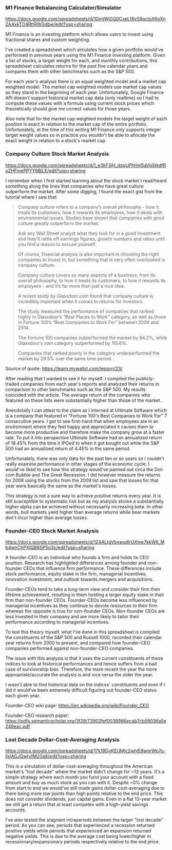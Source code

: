 ### M1 Finance Rebalancing Calculator/Simulator

https://docs.google.com/spreadsheets/d/1GmjWjGQ0CxeLf6v59pctsX6gXn2AAxkTO4RttRWGdbw/edit?usp=sharing

M1 Finance is an investing platform which allows users to invest using fractional shares and custom weighting.

I've created a spreadsheet which simulates how a given portfolio would've performed in previous years using the M1 Finance investing platform. Given a list of stocks, a target weight for each, and monthly contributions, this spreadsheet calculates returns for the past five calendar years and compares them with other benchmarks such as the S&P 500.

For each year's analysis there is an equal weighted model and a market cap weighted model. The market cap weighted models use market cap values as they stand in the beginning of each year. Unfortunately, Google Finance API doesn't support historical market cap data (only realtime) so I had to compute these values with a formula using current stock prices which theoretically should give me correct values for those years.

Also note that for the market cap weighted models the target weight of each position is exact in relation to the market cap of the entire portfolio. Unfortunately, at the time of this writing M1 Finance only supports integer target weight values so in practice you wouldn't be able to allocate the exact weight in relation to a stock's market cap.


### Company Culture Stock Market Analysis

https://docs.google.com/spreadsheets/d/1_e3kF3jH_dzpUPhHnl5aVgStkdfRoZHFmePPYY6BjLE/edit?usp=sharing

I remember when I first started learning about the stock market I read/heard something along the lines that companies who have great culture outperform the market. After some digging, I found the exact gist from the tutorial where I saw that:

>Company culture refers to a company’s overall philosophy - how it treats its customers, how it rewards its employees, how it deals with environmental issues. Studies have shown that companies with good culture greatly outperform the market.
>
>Ask any Wall Street analyst what they look for in a good investment and they’ll rattle off earnings figures, growth numbers and ratios until you find a reason to excuse yourself.
>
>Of course, financial analysis is also important in choosing the right companies to invest in, but something that is very often overlooked is company culture.
>
>Company culture covers so many aspects of a business; from its overall philosophy, to how it treats its customers, to how it rewards its employees - and it’s far more than just a nice idea.
>
>A recent study by Glassdoor.com found that company culture is incredibly important when it comes to returns for investors.
>
>The study measured the performance of companies that ranked highly in Glassdoor’s “Best Places to Work” category, as well as those in Fortune 100’s “Best Companies to Work For” between 2009 and 2014.
>
>The Fortune 100 companies outperformed the market by 84.2%, while Glassdoor’s own category outperformed by 115.6%.
>
>Companies that ranked poorly in the category underperformed the market by 29.5% over the same time period.

Source of quote: https://learn.mywallst.com/lesson/23/

After reading that I wanted to see it for myself. I compiled the publicly-traded companies from each year's reports and analyzed their returns in comparison to other benchmarks such as the S&P 500. My results coincided with the article. The average return of the companies who featured on these lists were substantially higher than those of the market.

Anecdotally I can attest to the claim as I interned at Ultimate Software which is a company that featured in "Fortune 100's Best Companies to Work For" 7 consecutive years. I got to see first-hand that when employees are in an environment where they feel happy and appreciated it causes them to become more productive and therefore make the company grow at a faster rate. To put it into perspective Ultimate Software had an annualized return of 18.45% from the time it IPOed to when it got bought out while the S&P 500 had an annualized return of 4.45% in the same period.

Unfortunately, there was only data for the past ten or so years so I couldn't really examine performance in other stages of the economic cycle. I would've liked to see how this strategy would've panned out circa the Dot-com Bubble and The Great Recession. I did however measure the returns for 2008 using the stocks from the 2009 list and saw that losses for that year were basically the same as the market's losses.

This strategy is not a sure way to achieve positive returns every year. It is still susceptible to systematic risk but as my analysis shows a substantially higher alpha can be achieved without necessarily increasing beta. In other words, bull markets yield higher than average returns while bear markets don't incur higher than average losses.


### Founder-CEO Stock Market Analysis

https://docs.google.com/spreadsheets/d/1Z4ALtgVbxwsdlrUXme7kkW6_Mb4wnChPXIQB6SP5q3s/edit?usp=sharing

A founder-CEO is an individual who founds a firm and holds its CEO position. Research has highlighted differences among founder and non-founder CEOs that influence firm performance. These differences include stock performance, equity stake in the firm, managerial incentives, innovation investment, and outlook towards mergers and acquisitions.

Founder-CEOs tend to take a long-term view and consider their firm their lifetime achievement, resulting in them holding a larger equity stake in their firm than non-founder CEOs. Founder-CEOs become less influenced by managerial incentives as they continue to devote resources to their firm whereas the opposite is true for non-founder CEOs. Non-founder CEOs are less invested in their company and are more likely to tailor their performance according to managerial incentives.

To test this theory myself, what I've done in this spreadsheet is compiled the constituents of the S&P 500 and Russell 1000, recorded their calendar year returns from 2000 to present, and compared how founder-CEO companies performed against non-founder-CEO companies.

The issue with this analysis is that it uses the current constituents of these indices to look at historical performances and hence suffers from a bad case of survivorship bias. Therefore, the more recent the year the more appropriate/accurate the analysis is and vice versa the older the year.

I wasn't able to find historical data on the indices' constituents and even if I did it would've been extremely difficult figuring out founder-CEO status each given year.

Founder-CEO wiki page: https://en.wikipedia.org/wiki/Founder_CEO

Founder-CEO research paper: https://pdfs.semanticscholar.org/3f29/73902fef0038986ecab7cb59036a5e249eac.pdf


### Lost Decade Dollar-Cost-Averaging Analysis

https://docs.google.com/spreadsheets/d/17k19DyKEUMjc2whjE8wgrWp7o-llslAGJQwtyfM20a8/edit?usp=sharing

This is a simulation of dollar-cost-averaging throughout the American market's "lost decade" where the market didn't change for ~13 years. It's a simple strategy where each month you fund your account with a fixed amount and buy as much stock as you can with it. Despite ~0% change from start to end we would've still made gains dollar-cost-averaging due to there being more low points than high points relative to the end price. This does not consider dividends, just capital gains. Even in a flat 13-year market we still get a return that at least competes with a high-yield savings accounts.

I've also tested the stagnant intraperiods between the larger "lost decade" period. As you can see, periods that experienced a recession returned positive yields while periods that experienced an expansion returned negative yields. This is due to the average cost being lower/higher in recessionary/expansionary periods respectively relative to the end price.   


